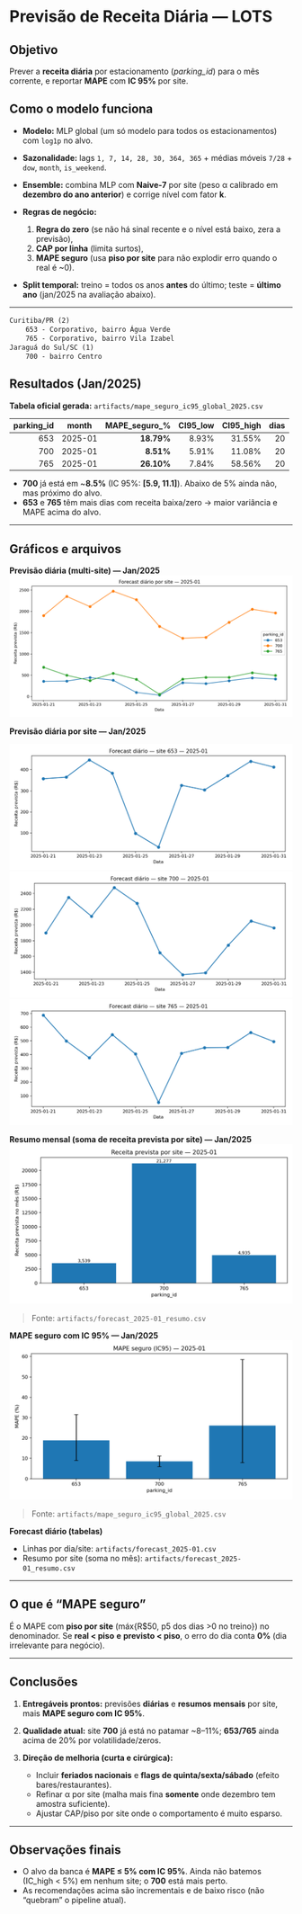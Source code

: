 # Previsão de Receita Diária — LOTS 

## Objetivo

Prever a **receita diária** por estacionamento (*parking_id*) para o mês corrente, e reportar **MAPE** com **IC 95%** por site.

## Como o modelo funciona 

* **Modelo:** MLP global (um só modelo para todos os estacionamentos) com `log1p` no alvo.
* **Sazonalidade:** lags `1, 7, 14, 28, 30, 364, 365` + médias móveis `7/28` + `dow`, `month`, `is_weekend`.
* **Ensemble:** combina MLP com **Naive-7** por site (peso α calibrado em **dezembro do ano anterior**) e corrige nível com fator **k**.
* **Regras de negócio:**

  1. **Regra do zero** (se não há sinal recente e o nível está baixo, zera a previsão),
  2. **CAP por linha** (limita surtos),
  3. **MAPE seguro** (usa **piso por site** para não explodir erro quando o real é ~0).
* **Split temporal:** treino = todos os anos **antes** do último; teste = **último ano** (jan/2025 na avaliação abaixo).

---

    Curitiba/PR (2)
        653 - Corporativo, bairro Água Verde
        765 - Corporativo, bairro Vila Izabel
    Jaraguá do Sul/SC (1)
        700 - bairro Centro

## Resultados (Jan/2025)

**Tabela oficial gerada:** `artifacts/mape_seguro_ic95_global_2025.csv`

| parking_id |  month  | MAPE_seguro_% | CI95_low | CI95_high | dias |
| ---------: | :-----: | ------------: | -------: | --------: | ---: |
|        653 | 2025-01 |    **18.79%** |    8.93% |    31.55% |   20 |
|        700 | 2025-01 |     **8.51%** |    5.91% |    11.08% |   20 |
|        765 | 2025-01 |    **26.10%** |    7.84% |    58.56% |   20 |


* **700** já está em ~**8.5%** (IC 95%: **[5.9, 11.1]**). Abaixo de 5% ainda não, mas próximo do alvo.
* **653** e **765** têm mais dias com receita baixa/zero → maior variância e MAPE acima do alvo.

---

## Gráficos e arquivos

**Previsão diária (multi-site) — Jan/2025**
![](artifacts/plot_forecast_diario_2025-01.png)

**Previsão diária por site — Jan/2025**

![](artifacts/plot_forecast_diario_2025-01_653.png)
![](artifacts/plot_forecast_diario_2025-01_700.png)
![](artifacts/plot_forecast_diario_2025-01_765.png)

**Resumo mensal (soma de receita prevista por site) — Jan/2025**
![](artifacts/plot_forecast_resumo_2025-01.png)

> Fonte: `artifacts/forecast_2025-01_resumo.csv`

**MAPE seguro com IC 95% — Jan/2025**
![](artifacts/plot_mape_ic95_2025_2025-01.png)

> Fonte: `artifacts/mape_seguro_ic95_global_2025.csv`

**Forecast diário (tabelas)**

* Linhas por dia/site: `artifacts/forecast_2025-01.csv`
* Resumo por site (soma no mês): `artifacts/forecast_2025-01_resumo.csv`

---

## O que é “MAPE seguro” 

É o MAPE com **piso por site** (máx{R$50, p5 dos dias >0 no treino}) no denominador.
Se **real < piso** **e** **previsto < piso**, o erro do dia conta **0%** (dia irrelevante para negócio).

---

## Conclusões

1. **Entregáveis prontos:** previsões **diárias** e **resumos mensais** por site, mais **MAPE seguro com IC 95%**.
2. **Qualidade atual:** site **700** já está no patamar ~8–11%; **653/765** ainda acima de 20% por volatilidade/zeros.
3. **Direção de melhoria (curta e cirúrgica):**

   * Incluir **feriados nacionais** e **flags de quinta/sexta/sábado** (efeito bares/restaurantes).
   * Refinar α por site (malha mais fina **somente** onde dezembro tem amostra suficiente).
   * Ajustar CAP/piso por site onde o comportamento é muito esparso.

---

## Observações finais

* O alvo da banca é **MAPE ≤ 5% com IC 95%**. Ainda não batemos (IC_high < 5%) em nenhum site; o **700** está mais perto.
* As recomendações acima são incrementais e de baixo risco (não “quebram” o pipeline atual).
